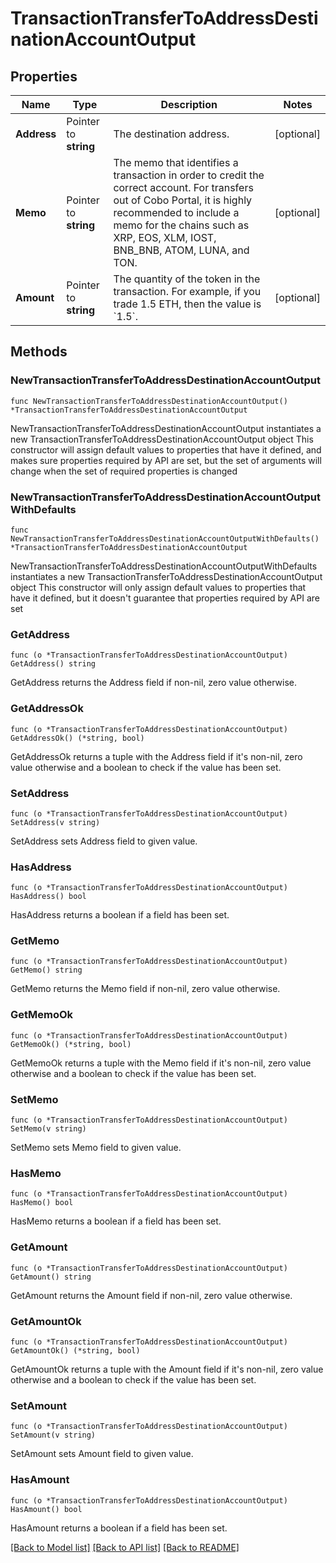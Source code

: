 # TransactionTransferToAddressDestinationAccountOutput

## Properties

Name | Type | Description | Notes
------------ | ------------- | ------------- | -------------
**Address** | Pointer to **string** | The destination address. | [optional] 
**Memo** | Pointer to **string** | The memo that identifies a transaction in order to credit the correct account. For transfers out of Cobo Portal, it is highly recommended to include a memo for the chains such as XRP, EOS, XLM, IOST, BNB_BNB, ATOM, LUNA, and TON. | [optional] 
**Amount** | Pointer to **string** | The quantity of the token in the transaction. For example, if you trade 1.5 ETH, then the value is &#x60;1.5&#x60;.  | [optional] 

## Methods

### NewTransactionTransferToAddressDestinationAccountOutput

`func NewTransactionTransferToAddressDestinationAccountOutput() *TransactionTransferToAddressDestinationAccountOutput`

NewTransactionTransferToAddressDestinationAccountOutput instantiates a new TransactionTransferToAddressDestinationAccountOutput object
This constructor will assign default values to properties that have it defined,
and makes sure properties required by API are set, but the set of arguments
will change when the set of required properties is changed

### NewTransactionTransferToAddressDestinationAccountOutputWithDefaults

`func NewTransactionTransferToAddressDestinationAccountOutputWithDefaults() *TransactionTransferToAddressDestinationAccountOutput`

NewTransactionTransferToAddressDestinationAccountOutputWithDefaults instantiates a new TransactionTransferToAddressDestinationAccountOutput object
This constructor will only assign default values to properties that have it defined,
but it doesn't guarantee that properties required by API are set

### GetAddress

`func (o *TransactionTransferToAddressDestinationAccountOutput) GetAddress() string`

GetAddress returns the Address field if non-nil, zero value otherwise.

### GetAddressOk

`func (o *TransactionTransferToAddressDestinationAccountOutput) GetAddressOk() (*string, bool)`

GetAddressOk returns a tuple with the Address field if it's non-nil, zero value otherwise
and a boolean to check if the value has been set.

### SetAddress

`func (o *TransactionTransferToAddressDestinationAccountOutput) SetAddress(v string)`

SetAddress sets Address field to given value.

### HasAddress

`func (o *TransactionTransferToAddressDestinationAccountOutput) HasAddress() bool`

HasAddress returns a boolean if a field has been set.

### GetMemo

`func (o *TransactionTransferToAddressDestinationAccountOutput) GetMemo() string`

GetMemo returns the Memo field if non-nil, zero value otherwise.

### GetMemoOk

`func (o *TransactionTransferToAddressDestinationAccountOutput) GetMemoOk() (*string, bool)`

GetMemoOk returns a tuple with the Memo field if it's non-nil, zero value otherwise
and a boolean to check if the value has been set.

### SetMemo

`func (o *TransactionTransferToAddressDestinationAccountOutput) SetMemo(v string)`

SetMemo sets Memo field to given value.

### HasMemo

`func (o *TransactionTransferToAddressDestinationAccountOutput) HasMemo() bool`

HasMemo returns a boolean if a field has been set.

### GetAmount

`func (o *TransactionTransferToAddressDestinationAccountOutput) GetAmount() string`

GetAmount returns the Amount field if non-nil, zero value otherwise.

### GetAmountOk

`func (o *TransactionTransferToAddressDestinationAccountOutput) GetAmountOk() (*string, bool)`

GetAmountOk returns a tuple with the Amount field if it's non-nil, zero value otherwise
and a boolean to check if the value has been set.

### SetAmount

`func (o *TransactionTransferToAddressDestinationAccountOutput) SetAmount(v string)`

SetAmount sets Amount field to given value.

### HasAmount

`func (o *TransactionTransferToAddressDestinationAccountOutput) HasAmount() bool`

HasAmount returns a boolean if a field has been set.


[[Back to Model list]](../README.md#documentation-for-models) [[Back to API list]](../README.md#documentation-for-api-endpoints) [[Back to README]](../README.md)


